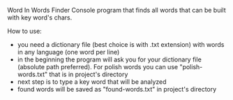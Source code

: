 Word In Words Finder
Console program that finds all words that can be built with key word's chars.

How to use:
* you need a dictionary file (best choice is with .txt extension) with words in any language (one word per line)
* in the beginning the program will ask you for your dictionary file (absolute path preferred). For polish words you can use "polish-words.txt" that is in project's directory
* next step is to type a key word that will be analyzed
* found words will be saved as "found-words.txt" in project's directory



